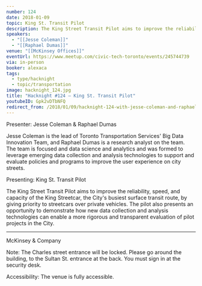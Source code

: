 ```yaml
---
number: 124
date: 2018-01-09
topic: King St. Transit Pilot
description: The King Street Transit Pilot aims to improve the reliability, speed, and capacity of the King Streetcar, the City's busiest surface transit route, by giving priority to streetcars over private vehicles. The pilot also presents an opportunity to demonstrate how new data collection and analysis technologies can enable a more rigorous and transparent evaluation of pilot projects in the City.
speakers:
  - "[[Jesse Coleman]]"
  - "[[Raphael Dumas]]"
venue: "[[McKinsey Offices]]"
eventUrl: https://www.meetup.com/civic-tech-toronto/events/245744739
via: in-person
booker: alexaca
tags:
  - type/hacknight
  - topic/transportation
image: hacknight_124.jpg
title: "Hacknight #124 – King St. Transit Pilot"
youtubeID: Gpk2vDTbNFQ
redirect_from: /2018/01/09/hacknight-124-with-jesse-coleman-and-raphael-dumas/
---
```


Presenter: Jesse Coleman & Raphael Dumas

Jesse Coleman is the lead of Toronto Transportation Services' Big Data Innovation Team, and Raphael Dumas is a research analyst on the team. The team is focused and data science and analytics and was formed to leverage emerging data collection and analysis technologies to support and evaluate policies and programs to improve the user experience on city streets.

Presenting: King St. Transit Pilot

The King Street Transit Pilot aims to improve the reliability, speed, and capacity of the King Streetcar, the City's busiest surface transit route, by giving priority to streetcars over private vehicles. The pilot also presents an opportunity to demonstrate how new data collection and analysis technologies can enable a more rigorous and transparent evaluation of pilot projects in the City.

***
McKinsey & Company

Note: The Charles street entrance will be locked. Please go around the building, to the Sultan St. entrance at the back. You must sign in at the security desk.

Accessibility: The venue is fully accessible.
